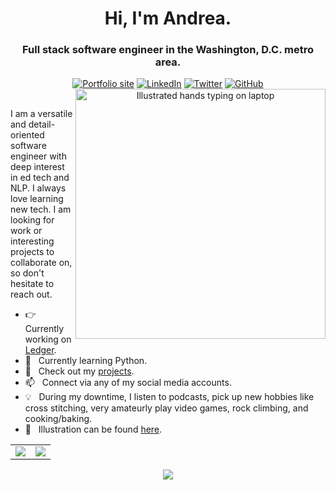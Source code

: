 <div align="center">

<h1>Hi, I'm Andrea.</h1>

<div>
<h3>Full stack software engineer in the Washington, D.C. metro area.</h3>

<div>
<a href="https://www.andreapang.dev/"><img src="https://img.shields.io/badge/-Portfolio-003366?style=for-the-badge" alt="Portfolio site" /></a>
<a href="https://www.linkedin.com/in/andreapang/"><img src="https://img.shields.io/badge/-LinkedIn-003366?style=for-the-badge&logo=linkedin&logoColor=white" alt="LinkedIn" /></a>
<a href="https://twitter.com/andiedoescode"><img src="https://img.shields.io/badge/-Twitter-003366?style=for-the-badge&logo=twitter&logoColor=white" alt="Twitter" /></a>
<a href="https://github.com/andiedoescode"><img src="https://img.shields.io/badge/-Github-003366?style=for-the-badge&logo=github&logoColor=white" alt="GitHub" /></a>
</div>

<img align="right" height="400px" src="https://user-images.githubusercontent.com/98671035/180629469-5fdb03cc-62a6-4bf6-8c59-a540aa0b48d5.gif" alt="Illustrated hands typing on laptop"/>

<div align="left">
&nbsp;
<p>I am a versatile and detail-oriented software engineer with deep interest in ed tech and NLP. I always love learning new tech. I am looking for work or interesting projects to collaborate on, so don't hesitate to reach out.</p>

- 👉 &nbsp; Currently working on [Ledger](https://github.com/andiedoescode/ledger).
- 🌱 &nbsp; Currently learning Python.
- 💼 &nbsp; Check out my [projects](https://andreapang.dev/).
- 📫 &nbsp; Connect via any of my social media accounts.
- 💡 &nbsp; During my downtime, I listen to podcasts, pick up new hobbies like cross stitching, very amateurly play video games, rock climbing, and cooking/baking.
- 🎨 &nbsp; Illustration can be found <a href="https://storyset.com/communication">here</a>.

</div>
</div>
</div>

<div align="center">
<table>
<tr>
<td>
<a href="https://github.com/andiedoescode/andiedoescode">
<img align="center" src="https://github-readme-stats.vercel.app/api?username=andiedoescode&theme=vue-dark&show_icons=true&hide=stars&count_private=true">
</a>
</td>
<td>
<a href="https://github.com/andiedoescode/andiedoescode">
<img align="center" src="https://github-readme-stats.vercel.app/api/top-langs/?username=andiedoescode&layout=compact&theme=vue-dark&hide=scss">
</a>
</td>
</tr>
</table>
<img align="center" src="https://capsule-render.vercel.app/api?type=waving&color=gradient&height=75&section=footer" />
</div>
